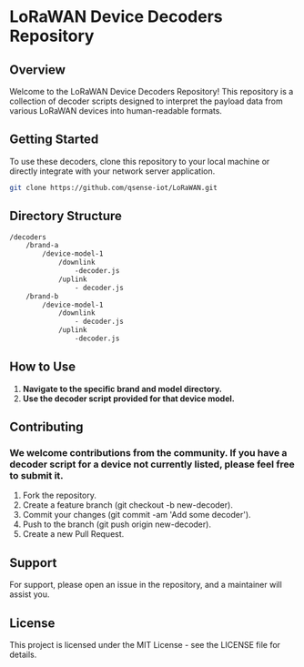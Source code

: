 # LoRaWAN Device Decoders Repository

## Overview

Welcome to the LoRaWAN Device Decoders Repository! This repository is a collection of decoder scripts designed to interpret the payload data from various LoRaWAN devices into human-readable formats.

## Getting Started

To use these decoders, clone this repository to your local machine or directly integrate with your network server application.

```bash
git clone https://github.com/qsense-iot/LoRaWAN.git
```
## Directory Structure
```bash
/decoders
    /brand-a
        /device-model-1
            /downlink
                -decoder.js
            /uplink
                - decoder.js
    /brand-b
        /device-model-1
            /downlink
                - decoder.js
            /uplink
                -decoder.js
```

## How to Use
1. **Navigate to the specific brand and model directory.**
2. **Use the decoder script provided for that device model.**


## Contributing

### We welcome contributions from the community. If you have a decoder script for a device not currently listed, please feel free to submit it.

1. Fork the repository.
2. Create a feature branch (git checkout -b new-decoder).
3. Commit your changes (git commit -am 'Add some decoder').
4. Push to the branch (git push origin new-decoder).
5. Create a new Pull Request.

## Support

For support, please open an issue in the repository, and a maintainer will assist you.


## License

This project is licensed under the MIT License - see the LICENSE file for details.
